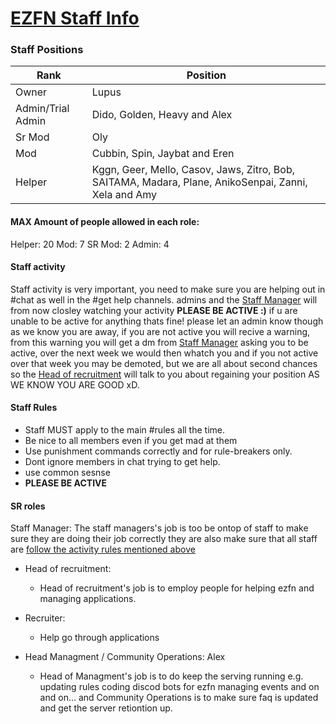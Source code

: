 # [EZFN Staff Info](https://ezfn.dev)
### Staff Positions
|  Rank | Position  |
| ----------- | ------------ |
| Owner  | Lupus  |
|  Admin/Trial Admin |Dido, Golden, Heavy and Alex  |
| Sr Mod | Oly  |
|  Mod |Cubbin, Spin, Jaybat and Eren   |
| Helper | Kggn, Geer, Mello, Casov, Jaws, Zitro, Bob, SAITAMA, Madara, Plane, AnikoSenpai, Zanni, Xela and Amy  |

#### MAX Amount of people allowed in each role: 
 Helper: 20
 Mod: 7
 SR Mod: 2
 Admin: 4

#### Staff activity 
Staff activity is very important, you need to make sure you are helping out in #chat as well in the #get help channels. admins and the [Staff Manager]() will from now closley watching your activity **PLEASE BE ACTIVE :)** if u are unable to be active for anything thats fine! please let an admin know though as we know you are away, if you are not active you will recive a warning, from this warning you will get a dm from [Staff Manager]() asking you to be active, over the next week we would then whatch you and if you not active over that week you may be demoted, but we are all about second chances so the [Head of recruitment]() will talk to you about regaining your position AS WE KNOW YOU ARE GOOD xD.

#### Staff Rules
- Staff MUST apply to the main #rules all the time. 
- Be nice to all members even if you get mad at them
- Use punishment commands correctly and for rule-breakers only.
- Dont ignore members in chat trying to get help. 
- use common sesnse 
- **PLEASE BE ACTIVE**


#### SR roles 
Staff Manager: 
The staff managers's job is too be ontop of staff to make sure they are doing their job correctly they are also make sure that all staff are [follow the activity rules mentioned above]() 

- Head of recruitment: 
  - Head of recruitment's job is to employ people for helping ezfn and managing  applications. 

- Recruiter:
  - Help go through applications 

- Head Managment / Community Operations: Alex 
  - Head of Managment's job is to do keep the serving running e.g. updating rules coding discod bots for ezfn managing events and on and on... and Community Operations is to make sure faq is updated and get the server retiontion up. 
